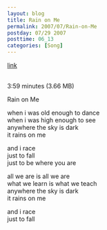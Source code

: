 ```yaml
---
layout: blog
title: Rain on Me
permalink: 2007/07/Rain-on-Me
postday: 07/29 2007
posttime: 06_13
categories: [Song]
---
```


<a href="http://kristeraxel.com/media/vault/rain_on_me_export.mp3">link</a>

<br />3:59 minutes (3.66 MB)
<p>Rain on Me</p>
<p>when i was old enough to dance<br />
when i was high enough to see<br />
anywhere the sky is dark<br />
it rains on me</p>
<p>and i race<br />
just to fall<br />
just to be where you are</p>
<p>all we are is all we are<br />
what we learn is what we teach<br />
anywhere the sky is dark<br />
it rains on me</p>
<p>and i race<br />
just to fall</p>
